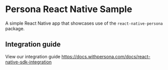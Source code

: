 # Persona React Native Sample
A simple React Native app that showcases use of the `react-native-persona` package.

## Integration guide
View our integration guide https://docs.withpersona.com/docs/react-native-sdk-integration

